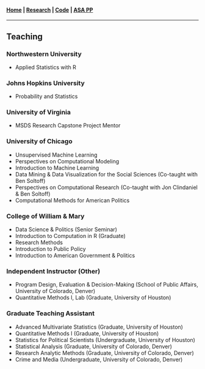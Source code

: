 #### [Home](https://pdwaggoner.github.io) | [Research](/Research.md) | [Code](/Code.md) | [ASA PP](/ASA.md)
___________

## Teaching

### Northwestern University
* Applied Statistics with R

### Johns Hopkins University
* Probability and Statistics

### University of Virginia
* MSDS Research Capstone Project Mentor

### University of Chicago

* Unsupervised Machine Learning
* Perspectives on Computational Modeling
* Introduction to Machine Learning
* Data Mining & Data Visualization for the Social Sciences (Co-taught with Ben Soltoff)
* Perspectives on Computational Research (Co-taught with Jon Clindaniel & Ben Soltoff)
* Computational Methods for American Politics

### College of William & Mary

* Data Science & Politics (Senior Seminar)
* Introduction to Computation in R (Graduate)
* Research Methods
* Introduction to Public Policy
* Introduction to American Government & Politics

### Independent Instructor (Other)

* Program Design, Evaluation & Decision-Making (School of Public Affairs, University of Colorado, Denver)
* Quantitative Methods I, Lab (Graduate, University of Houston)

### Graduate Teaching Assistant

* Advanced Multivariate Statistics (Graduate, University of Houston)
* Quantitative Methods I (Graduate, University of Houston)
* Statistics for Political Scientists (Undergraduate, University of Houston)
* Statistical Analysis (Graduate, University of Colorado, Denver)
* Research Analytic Methods (Graduate, University of Colorado, Denver)
* Crime and Media (Undergraduate, University of Colorado, Denver)
